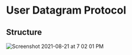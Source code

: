 # User Datagram Protocol

## Structure
![Screenshot 2021-08-21 at 7 02 01 PM](https://user-images.githubusercontent.com/42912140/130335855-d8518ab8-435f-41b2-a971-769b5907ce1c.png)
